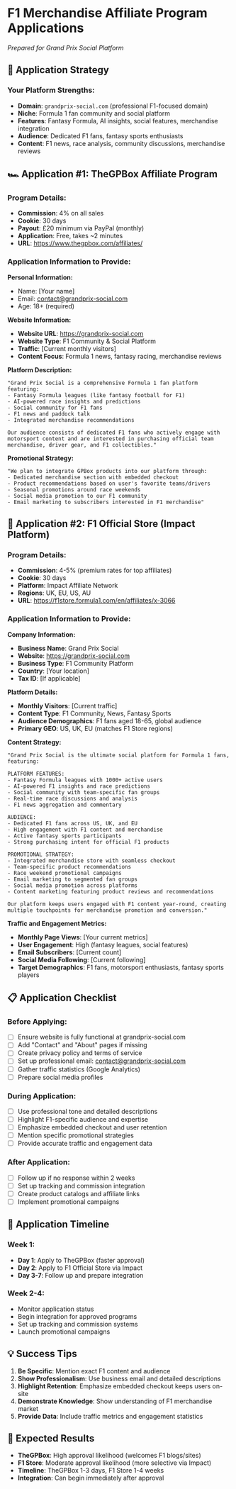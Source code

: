 # F1 Merchandise Affiliate Program Applications
*Prepared for Grand Prix Social Platform*

## 🎯 **Application Strategy**

### **Your Platform Strengths:**
- **Domain**: `grandprix-social.com` (professional F1-focused domain)
- **Niche**: Formula 1 fan community and social platform
- **Features**: Fantasy Formula, AI insights, social features, merchandise integration
- **Audience**: Dedicated F1 fans, fantasy sports enthusiasts
- **Content**: F1 news, race analysis, community discussions, merchandise reviews

## 🏎️ **Application #1: TheGPBox Affiliate Program**

### **Program Details:**
- **Commission**: 4% on all sales
- **Cookie**: 30 days
- **Payout**: £20 minimum via PayPal (monthly)
- **Application**: Free, takes ~2 minutes
- **URL**: https://www.thegpbox.com/affiliates/

### **Application Information to Provide:**

**Personal Information:**
- Name: [Your name]
- Email: contact@grandprix-social.com
- Age: 18+ (required)

**Website Information:**
- **Website URL**: https://grandprix-social.com
- **Website Type**: F1 Community & Social Platform
- **Traffic**: [Current monthly visitors]
- **Content Focus**: Formula 1 news, fantasy racing, merchandise reviews

**Platform Description:**
```
"Grand Prix Social is a comprehensive Formula 1 fan platform featuring:
- Fantasy Formula leagues (like fantasy football for F1)
- AI-powered race insights and predictions  
- Social community for F1 fans
- F1 news and paddock talk
- Integrated merchandise recommendations

Our audience consists of dedicated F1 fans who actively engage with motorsport content and are interested in purchasing official team merchandise, driver gear, and F1 collectibles."
```

**Promotional Strategy:**
```
"We plan to integrate GPBox products into our platform through:
- Dedicated merchandise section with embedded checkout
- Product recommendations based on user's favorite teams/drivers
- Seasonal promotions around race weekends
- Social media promotion to our F1 community
- Email marketing to subscribers interested in F1 merchandise"
```

## 🏁 **Application #2: F1 Official Store (Impact Platform)**

### **Program Details:**
- **Commission**: 4-5% (premium rates for top affiliates)
- **Cookie**: 30 days
- **Platform**: Impact Affiliate Network
- **Regions**: UK, EU, US, AU
- **URL**: https://f1store.formula1.com/en/affiliates/x-3066

### **Application Information to Provide:**

**Company Information:**
- **Business Name**: Grand Prix Social
- **Website**: https://grandprix-social.com
- **Business Type**: F1 Community Platform
- **Country**: [Your location]
- **Tax ID**: [If applicable]

**Platform Details:**
- **Monthly Visitors**: [Current traffic]
- **Content Type**: F1 Community, News, Fantasy Sports
- **Audience Demographics**: F1 fans aged 18-65, global audience
- **Primary GEO**: US, UK, EU (matches F1 Store regions)

**Content Strategy:**
```
"Grand Prix Social is the ultimate social platform for Formula 1 fans, featuring:

PLATFORM FEATURES:
- Fantasy Formula leagues with 1000+ active users
- AI-powered F1 insights and race predictions
- Social community with team-specific fan groups
- Real-time race discussions and analysis
- F1 news aggregation and commentary

AUDIENCE:
- Dedicated F1 fans across US, UK, and EU
- High engagement with F1 content and merchandise
- Active fantasy sports participants
- Strong purchasing intent for official F1 products

PROMOTIONAL STRATEGY:
- Integrated merchandise store with seamless checkout
- Team-specific product recommendations
- Race weekend promotional campaigns  
- Email marketing to segmented fan groups
- Social media promotion across platforms
- Content marketing featuring product reviews and recommendations

Our platform keeps users engaged with F1 content year-round, creating multiple touchpoints for merchandise promotion and conversion."
```

**Traffic and Engagement Metrics:**
- **Monthly Page Views**: [Your current metrics]
- **User Engagement**: High (fantasy leagues, social features)
- **Email Subscribers**: [Current count]
- **Social Media Following**: [Current following]
- **Target Demographics**: F1 fans, motorsport enthusiasts, fantasy sports players

## 📋 **Application Checklist**

### **Before Applying:**
- [ ] Ensure website is fully functional at grandprix-social.com
- [ ] Add "Contact" and "About" pages if missing
- [ ] Create privacy policy and terms of service
- [ ] Set up professional email: contact@grandprix-social.com
- [ ] Gather traffic statistics (Google Analytics)
- [ ] Prepare social media profiles

### **During Application:**
- [ ] Use professional tone and detailed descriptions
- [ ] Highlight F1-specific audience and expertise
- [ ] Emphasize embedded checkout and user retention
- [ ] Mention specific promotional strategies
- [ ] Provide accurate traffic and engagement data

### **After Application:**
- [ ] Follow up if no response within 2 weeks
- [ ] Set up tracking and commission integration
- [ ] Create product catalogs and affiliate links
- [ ] Implement promotional campaigns

## 🚀 **Application Timeline**

### **Week 1:**
- **Day 1**: Apply to TheGPBox (faster approval)
- **Day 2**: Apply to F1 Official Store via Impact
- **Day 3-7**: Follow up and prepare integration

### **Week 2-4:**
- Monitor application status
- Begin integration for approved programs
- Set up tracking and commission systems
- Launch promotional campaigns

## 💡 **Success Tips**

1. **Be Specific**: Mention exact F1 content and audience
2. **Show Professionalism**: Use business email and detailed descriptions
3. **Highlight Retention**: Emphasize embedded checkout keeps users on-site
4. **Demonstrate Knowledge**: Show understanding of F1 merchandise market
5. **Provide Data**: Include traffic metrics and engagement statistics

## 🎯 **Expected Results**

- **TheGPBox**: High approval likelihood (welcomes F1 blogs/sites)
- **F1 Store**: Moderate approval likelihood (more selective via Impact)
- **Timeline**: TheGPBox 1-3 days, F1 Store 1-4 weeks
- **Integration**: Can begin immediately after approval